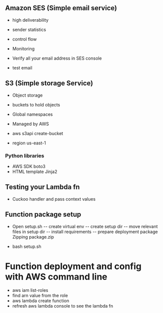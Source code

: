 ## Amazon SES (Simple email service)
- high deliverability
- sender statistics 
- control flow
- Monitoring 

- Verify all your email address in SES console
- test email

## S3 (Simple storage Service)
- Object storage
- buckets to hold objects
- Global namespaces
- Managed by AWS

- aws s3api create-bucket
- region us-east-1

### Python libraries 
- AWS SDK boto3
- HTML template Jinja2

## Testing your Lambda fn
- Cuckoo handler and pass context values

## Function package setup
- Open setup.sh
-- create virtual env 
-- create setup dir
-- move relevant files in setup dir
-- install requirements
-- prepare deployment package Zipping package.zip

- bash setup.sh

# Function deployment and config with AWS command line 
- aws iam list-roles
- find arn value from the role
- aws lambda create function 
- refresh aws lambda console to see the lambda fn
